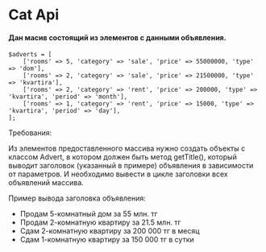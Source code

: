 # Cat Api

#### Дан масив состоящий из элементов с данными объявления.

```
$adverts = [
    ['rooms' => 5, 'category' => 'sale', 'price' => 55000000, 'type' => 'dom'],
    ['rooms' => 2, 'category' => 'sale', 'price' => 21500000, 'type' => 'kvartira'],
    ['rooms' => 2, 'category' => 'rent', 'price' => 200000, 'type' => 'kvartira', 'period' => 'month'],
    ['rooms' => 1, 'category' => 'rent', 'price' => 15000, 'type' => 'kvartira', 'period' => 'day'],
];
```

Требования:

Из элементов предоставленного массива нужно создать объекты c классом Advert,
в котором должен быть метод getTitle(), который выводит заголовок (указанный в примере) объявления в зависимости от параметров.
И необходимо вывести в цикле заголовки всех объявлений массива.

Пример вывода заголовка объявления:
 - Продам 5-комнатный дом за 55 млн. тг
 - Продам 2-комнатную квартиру за 21.5 млн. тг
 - Сдам 2-комнатную квартиру за 200 000 тг в месяц
 - Сдам 1-комнатную квартиру за 150 000 тг в сутки


